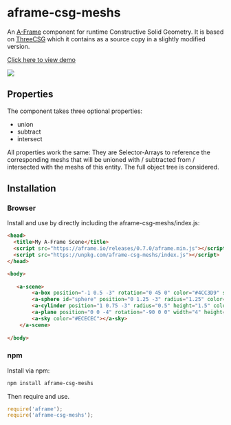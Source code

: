 # aframe-csg-meshs

An [A-Frame](https://aframe.io) component for runtime Constructive Solid Geometry. It is based on [ThreeCSG](https://github.com/chandlerprall/ThreeCSG) which it contains as a source copy in a slightly modified version.

<a href="https://sebastianbaltes.github.io/aframe-csg-meshs/examples/index.html">Click here to view demo
 
<img src="https://sebastianbaltes.github.io/aframe-csg-meshs/examples/csg-meshs-example.jpg"></a>

## Properties

The component takes three optional properties:

  * union
  * subtract
  * intersect
  
All properties work the same: They are Selector-Arrays to reference the corresponding meshs 
that will be unioned with / subtracted from / intersected with the meshs of this entity.
The full object tree is considered.

## Installation

### Browser


Install and use by directly including the aframe-csg-meshs/index.js:

```html
<head>
  <title>My A-Frame Scene</title>
  <script src="https://aframe.io/releases/0.7.0/aframe.min.js"></script>
  <script src="https://unpkg.com/aframe-csg-meshs/index.js"></script>
</head>

<body>
  
   <a-scene>
        <a-box position="-1 0.5 -3" rotation="0 45 0" color="#4CC3D9" shadow csg-meshs="subtract: #sphere"></a-box>
        <a-sphere id="sphere" position="0 1.25 -3" radius="1.25" color="#EF2D5E"  material="transparent: true; opacity: 0.1"></a-sphere>
        <a-cylinder position="1 0.75 -3" radius="0.5" height="1.5" color="#FFC65D" shadow csg-meshs="subtract: #sphere"></a-cylinder>
        <a-plane position="0 0 -4" rotation="-90 0 0" width="4" height="4" color="#7BC8A4" shadow></a-plane>
        <a-sky color="#ECECEC"></a-sky>
    </a-scene>
  
</body>
```

### npm

Install via npm:

```bash
npm install aframe-csg-meshs
```

Then require and use.

```js
require('aframe');
require('aframe-csg-meshs');
```
